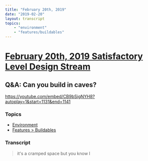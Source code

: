 ```yaml
---
title: "February 20th, 2019"
date: "2019-02-20"
layout: transcript
topics: 
    - "environment"
    - "features/buildables"
---
```

# [February 20th, 2019 Satisfactory Level Design Stream](../2019-02-20.md)
## Q&A: Can you build in caves?
https://youtube.com/embed/CB9bSigNYH8?autoplay=1&start=1131&end=1141
### Topics
* [Environment](../topics/environment.md)
* [Features > Buildables](../topics/features/buildables.md)

### Transcript

> it's a cramped space but you know I
